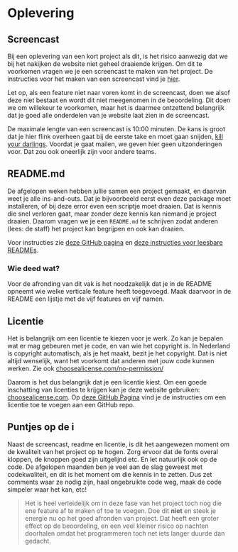# Oplevering

## Screencast

Bij een oplevering van een kort project als dit, is het risico aanwezig dat we bij het nakijken de website niet geheel draaiende krijgen. Om dit te voorkomen vragen we je een screencast te maken van het project. De instructies voor het maken van een screencast vind je [hier](/project/screencast).

Let op, als een feature niet naar voren komt in de screencast, doen we alsof deze niet bestaat en wordt dit niet meegenomen in de beoordeling. Dit doen we om willekeur te voorkomen, maar het is daarmee ontzettend belangrijk dat je goed alle onderdelen van je website laat zien in de screencast. 

De maximale lengte van een screencast is 10:00 minuten. De kans is groot dat je hier flink overheen gaat bij de eerste take en moet gaan snijden, [kill your darlings](https://nl.wikipedia.org/wiki/Kill_your_darlings_(motto)). Voordat je gaat mailen, we geven hier geen uitzonderingen voor. Dat zou ook oneerlijk zijn voor andere teams.


## README.md

De afgelopen weken hebben jullie samen een project gemaakt, en daarvan weet je alle ins-and-outs. Dat je bijvoorbeeld eerst even deze package moet installeren, of bij deze error even een scriptje moet draaien. Dat is kennis die snel verloren gaat, maar zonder deze kennis kan niemand je project draaien. Daarom vragen we je een `README.md` te schrijven zodat anderen (lees: de staff) het project kan begrijpen en ook kan draaien.

Voor instructies zie [deze GitHub pagina](https://docs.github.com/en/free-pro-team@latest/github/creating-cloning-and-archiving-repositories/about-readmes) en [deze instructies voor leesbare READMEs](https://github.com/18F/open-source-guide/blob/18f-pages/pages/making-readmes-readable.md).


### Wie deed wat?

Voor de afronding van dit vak is het noodzakelijk dat je in de README opneemt wie welke verticale feature heeft toegevoegd. Maak daarvoor in de README een lijstje met de vijf features en vijf namen.

## Licentie

Het is belangrijk om een licentie te kiezen voor je werk. Zo kan je bepalen wat er mag gebeuren met je code, en van wie het copyright is. In Nederland is copyright automatisch, als je het maakt, bezit je het copyright. Dat is niet altijd wenselijk, want het voorkomt dat anderen met jouw code kunnen werken. Zie ook [choosealicense.com/no-permission/](https://choosealicense.com/no-permission/)

Daarom is het dus belangrijk dat je een licentie kiest. Om een goede inschatting van licenties te krijgen kan je deze website gebruiken: [choosealicense.com](https://choosealicense.com/). Op [deze GitHub Pagina](https://docs.github.com/en/free-pro-team@latest/github/building-a-strong-community/adding-a-license-to-a-repository) vind je de instructies om een licentie toe te voegen aan een GitHub repo.


## Puntjes op de i

Naast de screencast, readme en licentie, is dit het aangewezen moment om de kwaliteit van het project op te hogen. Zorg ervoor dat de fonts overal kloppen, de knoppen goed zijn uitgelijnd etc. En let natuurlijk ook op de code. De afgelopen maanden ben je veel aan de slag geweest met codekwaliteit, en dit is het moment om die kennis in te zetten. Dus zet comments waar ze nodig zijn, haal ongebruikte code weg, maak de code simpeler waar het kan, etc!

> Het is heel verleidelijk om in deze fase van het project toch nog die ene feature af te maken of toe te voegen. Doe dit **niet** en steek je energie nu op het goed afronden van project. Dat heeft een groter effect op de beoordeling, en een veel kleiner risico op nachten doorhalen omdat het programmeren toch net iets langer duurde dan gedacht.